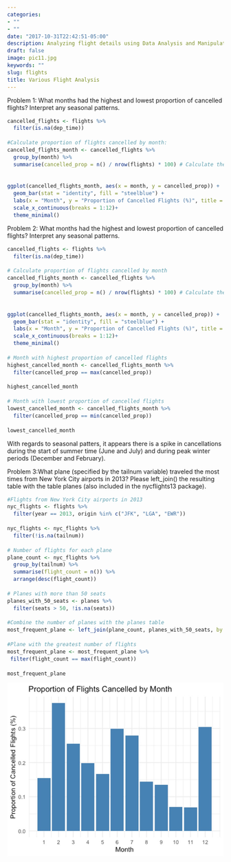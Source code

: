 ```yaml
---
categories:
- ""
- ""
date: "2017-10-31T22:42:51-05:00"
description: Analyzing flight details using Data Analysis and Manipulation
draft: false
image: pic11.jpg
keywords: ""
slug: flights
title: Various Flight Analysis
---
```


Problem 1: What months had the highest and lowest proportion of cancelled flights? Interpret any seasonal patterns.

``` r
cancelled_flights <- flights %>%
  filter(is.na(dep_time))

#Calculate proportion of flights cancelled by month:
cancelled_flights_month <- cancelled_flights %>%
  group_by(month) %>%
  summarise(cancelled_prop = n() / nrow(flights) * 100) # Calculate the ratio of cancelled flights to the total number of flights and multiply by 100 to get percentages


ggplot(cancelled_flights_month, aes(x = month, y = cancelled_prop)) +
  geom_bar(stat = "identity", fill = "steelblue") +
  labs(x = "Month", y = "Proportion of Cancelled Flights (%)", title = "Proportion of Flights Cancelled by Month") +
  scale_x_continuous(breaks = 1:12)+
  theme_minimal()
```

Problem 2: What months had the highest and lowest proportion of cancelled flights? Interpret any seasonal patterns.

``` r
cancelled_flights <- flights %>%
  filter(is.na(dep_time))

# Calculate proportion of flights cancelled by month
cancelled_flights_month <- cancelled_flights %>%
  group_by(month) %>%
  summarise(cancelled_prop = n() / nrow(flights) * 100) # Calculate the ratio of cancelled flights to the total number of flights and multiply by 100 to get percentages


ggplot(cancelled_flights_month, aes(x = month, y = cancelled_prop)) +
  geom_bar(stat = "identity", fill = "steelblue") +
  labs(x = "Month", y = "Proportion of Cancelled Flights (%)", title = "Proportion of Flights Cancelled by Month") +
  scale_x_continuous(breaks = 1:12)+
  theme_minimal()
  
# Month with highest proportion of cancelled flights
highest_cancelled_month <- cancelled_flights_month %>%
  filter(cancelled_prop == max(cancelled_prop))

highest_cancelled_month

# Month with lowest proportion of cancelled flights
lowest_cancelled_month <- cancelled_flights_month %>%
  filter(cancelled_prop == min(cancelled_prop))

lowest_cancelled_month
```

With regards to seasonal patters, it appears there is a spike in cancellations during the start of summer time (June and July) and during peak winter periods (December and February).

Problem 3:What plane (specified by the tailnum variable) traveled the most times from New York City airports in 2013? Please left_join() the resulting table with the table planes (also included in the nycflights13 package).

``` r
#Flights from New York City airports in 2013
nyc_flights <- flights %>%
  filter(year == 2013, origin %in% c("JFK", "LGA", "EWR"))

nyc_flights <- nyc_flights %>%
  filter(!is.na(tailnum))

# Number of flights for each plane
plane_count <- nyc_flights %>%
  group_by(tailnum) %>%
  summarise(flight_count = n()) %>%
  arrange(desc(flight_count))

# Planes with more than 50 seats
planes_with_50_seats <- planes %>%
  filter(seats > 50, !is.na(seats))

#Combine the number of planes with the planes table
most_frequent_plane <- left_join(plane_count, planes_with_50_seats, by = "tailnum")

#Plane with the greatest number of flights
most_frequent_plane <- most_frequent_plane %>%
 filter(flight_count == max(flight_count))

most_frequent_plane
```

![](images/pic011-01.jpg)
